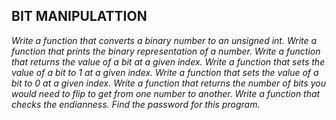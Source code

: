 ## BIT MANIPULATTION #
*Write a function that converts a binary number to an unsigned int.*
*Write a function that prints the binary representation of a number.*
*Write a function that returns the value of a bit at a given index.*
*Write a function that sets the value of a bit to 1 at a given index.*
*Write a function that sets the value of a bit to 0 at a given index.*
*Write a function that returns the number of bits you would need to flip to get from one number to another.*
*Write a function that checks the endianness.*
*Find the password for this program.*

